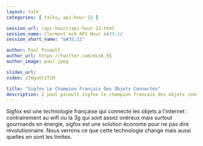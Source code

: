 ```yaml
---
layout: talk
categories: [ talks, api-hour-12 ]

session_url: /api-hours/api-hour-12.html
session_name: Clermont'ech API Hour &#35;12
session_short_name: "&#35;12"

author: Paul Pinault
author_url: https://twitter.com/disk_91
author_image: paul.jpeg

slides_url:
video: z7mguGt2TiM

title: "Sigfox Le Champion Français Des Objets Connectés"
description: 2 paul pinault sigfox le champion francais des objets connectes
---
```




Sigfox est une technologie française qui connecte les objets a l'internet :
contrairement au wifi ou la 3g qui sont assez onéreux mais surtout gourmands en
énergie, sigfox est une solution économe pour ne pas dire révolutionnaire. Nous
verrons ce que cette technologie change mais aussi quelles en sont les limites.
